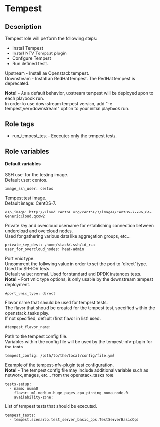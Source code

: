 # Tempest

## Description
Tempest role will perform the following steps:
  - Install Tempest
  - Install NFV Tempest plugin
  - Configure Tempest
  - Run defined tests

Upstream - Install an Openstack tempest.   
Downstream - Install an RedHat tempest. The RedHat tempest is deprecated.   

**Note!** - As a default behavior, upstream tempest will be deployed upon to each playbook run.   
In order to use downstream tempest version, add "-e tempest_ver=downstream"  option to your initial playbook run.

## Role tags
* run_tempest_test - Executes only the tempest tests.

## Role variables
#### Default variables
SSH user for the testing image.  
Default user: centos.
```
image_ssh_user: centos
```

Tempest test image.  
Default image: CentOS-7.
```
osp_image: http://cloud.centos.org/centos/7/images/CentOS-7-x86_64-GenericCloud.qcow2
```

Private key and overcloud username for establishing connection between undercloud and overcloud nodes.  
Used for gathering various data like aggregation groups, etc...
```
private_key_dest: /home/stack/.ssh/id_rsa
user_for_overcloud_nodes: heat-admin
```

Port vnic type.  
Uncomment the following value in order to set the port to 'direct' type.  
Used for SR-IOV tests.  
Default value: normal. Used for standard and DPDK instances tests.   
**Note!** - Port vnic type options, is only usable by the downstream tempest deployment.
```
#port_vnic_type: direct
```

Flavor name that should be used for tempest tests.  
The flavor that should be created for the tempest test, specified within the openstack_tasks play.  
If not specified, default (first flavor in list) used.
```
#tempest_flavor_name:
```

Path to the tempest config file.  
Variables within the config file will be used by the tempest-nfv-plugin for the tests.  
```
tempest_config: /path/to/the/local/config/file.yml
```

Example of the tempest-nfv-plugin test configuration.  
**Note!** - The tempest config file may include additional variable such as network, images, etc... from the openstack_tasks role.
```
tests-setup:
  - name: numa0
    flavor: m1.medium.huge_pages_cpu_pinning_numa_node-0
    availability-zone:
```

List of tempest tests that should be executed.
```
tempest_tests:
  - tempest.scenario.test_server_basic_ops.TestServerBasicOps
```
